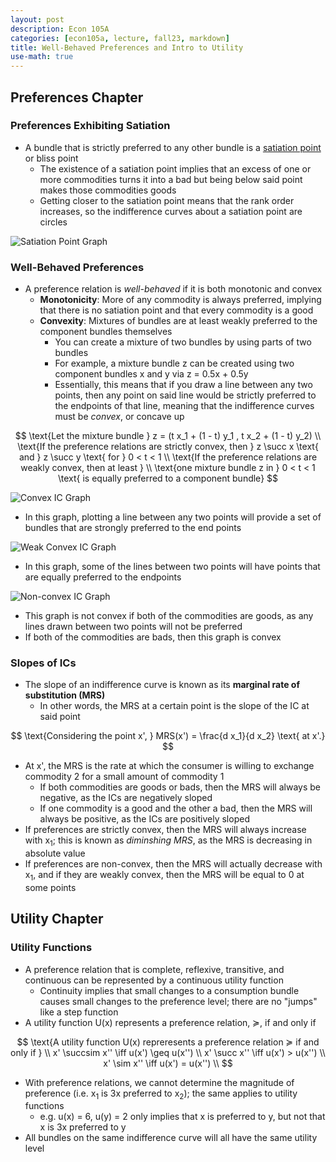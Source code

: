 ```yaml
---
layout: post
description: Econ 105A
categories: [econ105a, lecture, fall23, markdown]
title: Well-Behaved Preferences and Intro to Utility
use-math: true
---
```


## Preferences Chapter

### Preferences Exhibiting Satiation

- A bundle that is strictly preferred to any other bundle is a <u>satiation point</u> or bliss point
    - The existence of a satiation point implies that an excess of one or more commodities turns it into a bad but being below said point makes those commodities goods
    - Getting closer to the satiation point means that the rank order increases, so the indifference curves about a satiation point are circles

![Satiation Point Graph](https://www.economicsdiscussion.net/wp-content/uploads/2014/06/image54.png)

### Well-Behaved Preferences

- A preference relation is *well-behaved* if it is both monotonic and convex
    - **Monotonicity**: More of any commodity is always preferred, implying that there is no satiation point and that every commodity is a good
    - **Convexity**: Mixtures of bundles are at least weakly preferred to the component bundles themselves
        - You can create a mixture of two bundles by using parts of two bundles
        - For example, a mixture bundle z can be created using two component bundles x and y via z = 0.5x + 0.5y
        - Essentially, this means that if you draw a line between any two points, then any point on said line would be strictly preferred to the endpoints of that line, meaning that the indifference curves must be *convex*, or concave up
        
$$
\text{Let the mixture bundle } z = (t x_1 + (1 - t) y_1 , t x_2 + (1 - t) y_2) \\
\text{If the preference relations are strictly convex, then } z \succ x \text{ and } z \succ y \text{ for } 0 < t < 1 \\
\text{If the preference relations are weakly convex, then at least } \\
\text{one mixture bundle z in } 0 < t < 1 \text{ is equally preferred to a component bundle}
$$

![Convex IC Graph](https://4.bp.blogspot.com/_nWTlTPsBse4/SSNGhtfA-qI/AAAAAAAAAGo/wI28C055pAs/w1200-h630-p-k-no-nu/ic.JPG)
- In this graph, plotting a line between any two points will provide a set of bundles that are strongly preferred to the end points

![Weak Convex IC Graph](https://i.ytimg.com/vi/VrAFpRyvqmE/maxresdefault.jpg)
- In this graph, some of the lines between two points will have points that are equally preferred to the endpoints

![Non-convex IC Graph](https://encrypted-tbn0.gstatic.com/images?q=tbn:ANd9GcSxiX3sUOJM17NFnrLPVaHVkStxiEpnTF6Z9oA4qakovGryTBnZ7RmIx-E2SIkgqVU1UOQ&usqp=CAU)
- This graph is not convex if both of the commodities are goods, as any lines drawn between two points will not be preferred
- If both of the commodities are bads, then this graph is convex

### Slopes of ICs

- The slope of an indifference curve is known as its **marginal rate of substitution (MRS)**
    - In other words, the MRS at a certain point is the slope of the IC at said point

$$
\text{Considering the point x', } MRS(x') = \frac{d x_1}{d x_2} \text{ at x'.}
$$

- At x', the MRS is the rate at which the consumer is willing to exchange commodity 2 for a small amount of commodity 1
    - If both commodities are goods or bads, then the MRS will always be negative, as the ICs are negatively sloped
    - If one commodity is a good and the other a bad, then the MRS will always be positive, as the ICs are positively sloped
- If preferences are strictly convex, then the MRS will always increase with x<sub>1</sub>; this is known as *diminshing MRS*, as the MRS is decreasing in absolute value
- If preferences are non-convex, then the MRS will actually decrease with x<sub>1</sub>, and if they are weakly convex, then the MRS will be equal to 0 at some points

## Utility Chapter

### Utility Functions

- A preference relation that is complete, reflexive, transitive, and continuous can be represented by a continuous utility function
    - Continuity implies that small changes to a consumption bundle causes small changes to the preference level; there are no "jumps" like a step function
- A utility function U(x) represents a preference relation, ≽, if and only if

$$
\text{A utility function U(x) repreresents a preference relation ≽ if and only if } \\ 
x' \succsim x'' \iff u(x') \geq u(x'') \\
x' \succ x'' \iff u(x') > u(x'') \\
x' \sim x'' \iff u(x') = u(x'') \\
$$

- With preference relations, we cannot determine the magnitude of preference (i.e. x<sub>1</sub> is 3x preferred to x<sub>2</sub>); the same applies to utility functions
    - e.g. u(x) = 6, u(y) = 2 only implies that x is preferred to y, but not that x is 3x preferred to y
- All bundles on the same indifference curve will all have the same utility level